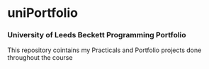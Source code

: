 # uniPortfolio
### University of Leeds Beckett Programming Portfolio
This repository cointains my Practicals and Portfolio projects done throughout the course
